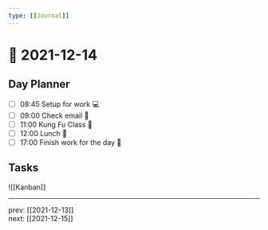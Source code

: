 ```yaml
---
type: [[Journal]]
---
```


# 📆 2021-12-14

## Day Planner
- [ ] 08:45 Setup for work 💻
- [ ] 09:00 Check email 📧
- [ ] 11:00 Kung Fu Class 🥋
- [ ] 12:00 Lunch 🍙
- [ ] 17:00 Finish work for the day 🎉

## Tasks

![[Kanban]]

---

prev: [[2021-12-13]]  
next: [[2021-12-15]]  